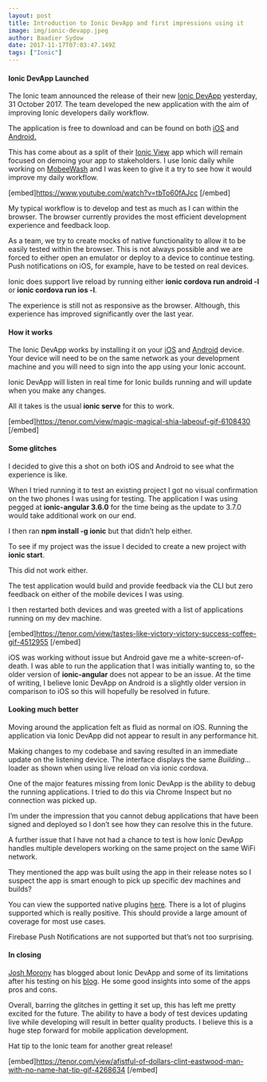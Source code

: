 ```yaml
---
layout: post
title: Introduction to Ionic DevApp and first impressions using it
image: img/ionic-devapp.jpeg
author: Baadier Sydow
date: 2017-11-17T07:03:47.149Z
tags: ["Ionic"]
---
```


#### Ionic DevApp Launched

The Ionic team announced the release of their new [Ionic DevApp](http://blog.ionic.io/announcing-ionic-devapp/) yesterday, 31 October 2017. The team developed the new application with the aim of improving Ionic developers daily workflow.

The application is free to download and can be found on both [iOS](https://itunes.apple.com/us/app/ionic-devapp/id1233447133?mt=8) and [Android.](https://play.google.com/store/apps/details?id=io.ionic.devapp&hl=en)

This has come about as a split of their [Ionic View](https://ionicframework.com/docs/pro/view/) app which will remain focused on demoing your app to stakeholders. I use Ionic daily while working on [MobeeWash](http://mobeewash.com/) and I was keen to give it a try to see how it would improve my daily workflow.

[embed]https://www.youtube.com/watch?v=tbTo60fAJcc [/embed]

My typical workflow is to develop and test as much as I can within the browser. The browser currently provides the most efficient development experience and feedback loop.

As a team, we try to create mocks of native functionality to allow it to be easily tested within the browser. This is not always possible and we are forced to either open an emulator or deploy to a device to continue testing. Push notifications on iOS, for example, have to be tested on real devices.

Ionic does support live reload by running either **ionic cordova run android -l** or **ionic cordova run ios -l**.

The experience is still not as responsive as the browser. Although, this experience has improved significantly over the last year.

#### How it works

The Ionic DevApp works by installing it on your [iOS](https://itunes.apple.com/us/app/ionic-devapp/id1233447133?mt=8) and [Android](https://play.google.com/store/apps/details?id=io.ionic.devapp&hl=en) device. Your device will need to be on the same network as your development machine and you will need to sign into the app using your Ionic account.

Ionic DevApp will listen in real time for Ionic builds running and will update when you make any changes.

All it takes is the usual **ionic serve** for this to work.

[embed]https://tenor.com/view/magic-magical-shia-labeouf-gif-6108430 [/embed]

#### Some glitches

I decided to give this a shot on both iOS and Android to see what the experience is like.

When I tried running it to test an existing project I got no visual confirmation on the two phones I was using for testing. The application I was using pegged at **ionic-angular 3.6.0** for the time being as the update to 3.7.0 would take additional work on our end.

I then ran **npm install -g ionic** but that didn’t help either.

To see if my project was the issue I decided to create a new project with **ionic start**.

This did not work either.

The test application would build and provide feedback via the CLI but zero feedback on either of the mobile devices I was using.

I then restarted both devices and was greeted with a list of applications running on my dev machine.

[embed]https://tenor.com/view/tastes-like-victory-victory-success-coffee-gif-4512955 [/embed]

iOS was working without issue but Android gave me a white-screen-of-death. I was able to run the application that I was initially wanting to, so the older version of **ionic-angular** does not appear to be an issue. At the time of writing, I believe Ionic DevApp on Android is a slightly older version in comparison to iOS so this will hopefully be resolved in future.

#### Looking much better

Moving around the application felt as fluid as normal on iOS. Running the application via Ionic DevApp did not appear to result in any performance hit.

Making changes to my codebase and saving resulted in an immediate update on the listening device. The interface displays the same *Building…* loader as shown when using live reload on via ionic cordova.

One of the major features missing from Ionic DevApp is the ability to debug the running applications. I tried to do this via Chrome Inspect but no connection was picked up.

I’m under the impression that you cannot debug applications that have been signed and deployed so I don’t see how they can resolve this in the future.

A further issue that I have not had a chance to test is how Ionic DevApp handles multiple developers working on the same project on the same WiFi network.

They mentioned the app was built using the app in their release notes so I suspect the app is smart enough to pick up specific dev machines and builds?

You can view the supported native plugins [here](http://ionicframework.com/docs/pro/view.html#plugin-support). There is a lot of plugins supported which is really positive. This should provide a large amount of coverage for most use cases.

Firebase Push Notifications are not supported but that’s not too surprising.

#### In closing

[Josh Morony](https://medium.com/@joshuamorony) has blogged about Ionic DevApp and some of its limitations after his testing on his [blog](https://www.joshmorony.com/live-reload-across-multiple-devices-with-ionic-devapp/). He some good insights into some of the apps pros and cons.

Overall, barring the glitches in getting it set up, this has left me pretty excited for the future. The ability to have a body of test devices updating live while developing will result in better quality products. I believe this is a huge step forward for mobile application development.

Hat tip to the Ionic team for another great release!

[embed]https://tenor.com/view/afistful-of-dollars-clint-eastwood-man-with-no-name-hat-tip-gif-4268634 [/embed]